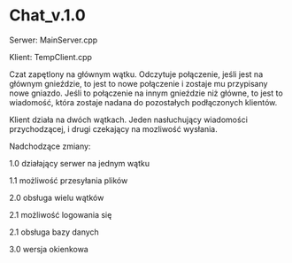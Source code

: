 # Chat_v.1.0

Serwer: MainServer.cpp

Klient: TempClient.cpp

Czat zapętlony na głównym wątku. 
Odczytuje połączenie, jeśli jest na głównym gnieździe, to jest to nowe połączenie i zostaje mu przypisany nowe gniazdo.
Jeśli to połączenie na innym gnieździe niż główne, to jest to wiadomość, która zostaje nadana do pozostałych podłączonych klientów.

Klient działa na dwóch wątkach. Jeden nasłuchujący wiadomości przychodzącej, i drugi czekający na mozliwość wysłania.

Nadchodzące zmiany:

1.0 działający serwer na jednym wątku

1.1 możliwość przesyłania plików

2.0 obsługa wielu wątków

2.1 możliwość logowania się

2.1 obsługa bazy danych

3.0 wersja okienkowa

